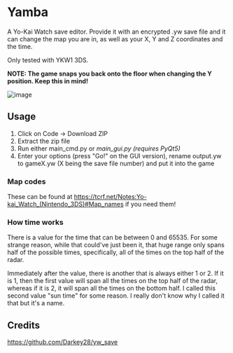 # Yamba
A Yo-Kai Watch save editor. Provide it with an encrypted .yw save file and it can change the map you are in, as well as your X, Y and Z coordinates and the time.

Only tested with YKW1 3DS.

**NOTE: The game snaps you back onto the floor when changing the Y position. Keep this in mind!**

![image](https://github.com/YKW-Modding/Yamba/assets/115092262/9399076e-7307-4664-99cc-27955e08c71f)

## Usage

1. Click on Code -> Download ZIP
2. Extract the zip file
3. Run either main_cmd.py or *main_gui.py (requires PyQt5)*
4. Enter your options (press "Go!" on the GUI version), rename output.yw to gameX.yw (X being the save file number) and put it into the game

### Map codes

These can be found at https://tcrf.net/Notes:Yo-kai_Watch_(Nintendo_3DS)#Map_names if you need them!

### How time works

There is a value for the time that can be between 0 and 65535. For some strange reason, while that could've just been it, that huge range only spans half of the possible times, specifically, all of the times on the top half of the radar.

Immediately after the value, there is another that is always either 1 or 2. If it is 1, then the first value will span all the times on the top half of the radar, whereas if it is 2, it will span all the times on the bottom half. I called this second value "sun time" for some reason. I really don't know why I called it that but it's a name.

## Credits

https://github.com/Darkey28/yw_save
